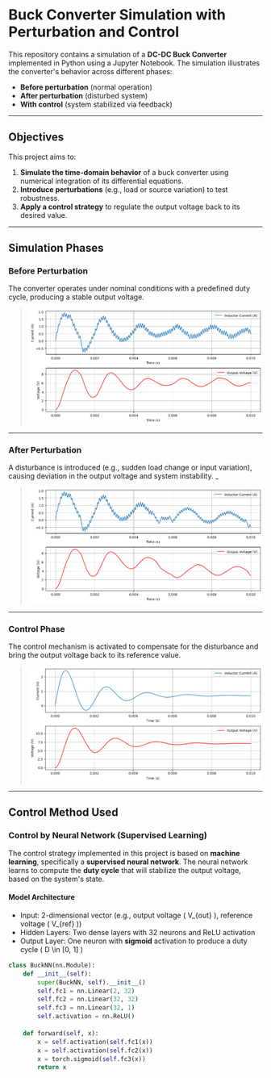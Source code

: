 #  Buck Converter Simulation with Perturbation and Control

This repository contains a simulation of a **DC-DC Buck Converter** implemented in Python using a Jupyter Notebook. The simulation illustrates the converter's behavior across different phases:

-  **Before perturbation** (normal operation)
- **After perturbation** (disturbed system)
-  **With control** (system stabilized via feedback)

---

##  Objectives

This project aims to:

1. **Simulate the time-domain behavior** of a buck converter using numerical integration of its differential equations.
2. **Introduce perturbations** (e.g., load or source variation) to test robustness.
3. **Apply a control strategy** to regulate the output voltage back to its desired value.

---

##  Simulation Phases

###  Before Perturbation

The converter operates under nominal conditions with a predefined duty cycle, producing a stable output voltage.


> ![Before Perturbation](without_pertubation.png)

---

###  After Perturbation

A disturbance is introduced (e.g., sudden load change or input variation), causing deviation in the output voltage and system instability.
_
> ![After Perturbation](with_pertubation.png)

---

###  Control Phase

The control mechanism is activated to compensate for the disturbance and bring the output voltage back to its reference value.


> ![Control](control.png)

---

## Control Method Used

###  Control by Neural Network (Supervised Learning)

The control strategy implemented in this project is based on **machine learning**, specifically a **supervised neural network**. The neural network learns to compute the **duty cycle** that will stabilize the output voltage, based on the system's state.

#### Model Architecture

- Input: 2-dimensional vector (e.g., output voltage \( V_{out} \), reference voltage \( V_{ref} \))
- Hidden Layers: Two dense layers with 32 neurons and ReLU activation
- Output Layer: One neuron with **sigmoid** activation to produce a duty cycle \( D \in [0, 1] \)

```python
class BuckNN(nn.Module):
    def __init__(self):
        super(BuckNN, self).__init__()
        self.fc1 = nn.Linear(2, 32)
        self.fc2 = nn.Linear(32, 32)
        self.fc3 = nn.Linear(32, 1)
        self.activation = nn.ReLU()

    def forward(self, x):
        x = self.activation(self.fc1(x))
        x = self.activation(self.fc2(x))
        x = torch.sigmoid(self.fc3(x))
        return x
